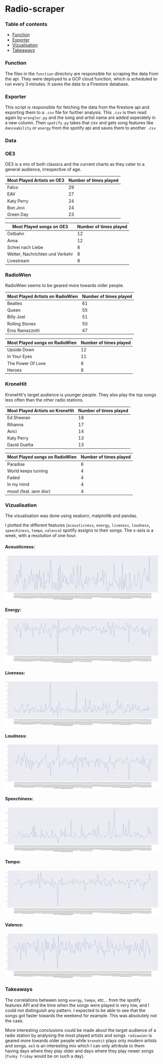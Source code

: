 # Radio-scraper

### Table of contents
- [Function](#Function)
- [Exporter](#Exporter)
- [Vizualisation](#Vizualisation)
- [Takeaways](#Takeaways)

### Function
The files in the `function` directory are responsible for scraping the data from the api. They were deployed to a GCP cloud function, which is scheduled to run every 3 minutes. It saves the data to a Firestore database.

### Exporter
This script is responsible for fetching the data from the firestore api and exporting them to a `.csv` file for further analysis. This `.csv` is then read again by `wrangler.py` and the song and artist name are added seperately in a new column. Then `spotify.py` takes that csv and gets song features like `danceability` or `energy` from the spotify api and saves them to another `.csv`

### **Data**

### OE3

OE3 is a mix of both classics and the current charts as they cater to a general audience, irrespective of age.

| Most Played Artists on OE3      	| Number of times played 	|
|------------	|----	|
| Falco        	| 29 	|
| EAV        	| 27 	|
| Katy Perry 	| 24 	|
| Bon Jovi   	| 24 	|
| Green Day  	| 23 	|

| Most Played songs on OE3        	| Number of times played 	|
|---------------------------------	|------------------------	|
| Ostbahn                         	| 12                     	|
| Anna                            	| 12                     	|
| Schrei nach Liebe               	| 8                      	|
| Wetter, Nachrichten und Verkehr 	| 8                      	|
| Livestream                      	| 8                      	|

### RadioWien

RadioWien seems to be geared more towards older people.


| Most Played Artists on RadioWien      	| Number of times played 	|
|------------	 |----	|
| Beatles        | 61 	|
| Queen        	 | 55 	|
| Billy Joel 	 | 51 	|
| Rolling Stones | 50 	|
| Eros Ramazzotti| 47 	|

| Most Played songs on RadioWien 	| Number of times played 	|
|--------------------------------	|------------------------	|
| Upside Down                    	| 12                     	|
| In Your Eyes                   	| 11                     	|
| The Power Of Love              	| 8                      	|
| Heroes                         	| 8                      	|

### KroneHit

KroneHit's target audience is younger people. They also play the top songs less often than the other radio stations.

| Most Played Artists on KroneHit      	| Number of times played 	|
|------------	|----	|
| Ed Sheeran    | 18 	|
| Rihanna       | 17 	|
| Avici 		| 14 	|
| Katy Perry   	| 13 	|
| David Guetta  | 13 	|

| Most Played songs on RadioWien 	| Number of times played 	|
|--------------------------------	|------------------------	|
| Paradise                       	| 6                      	|
| World keeps turning            	| 4                      	|
| Faded                          	| 4                      	|
| In my mind                     	| 4                      	|
| mood (feat. iann dior)         	| 4                      	|

### Vizualisation
The visualisation was done using seaborn, matplotlib and pandas.

I plotted the different features (`acousticness`, `energy`, `liveness`, `loudness`, `speechiness`, `tempo`, `valence`) spotify assigns to their songs. The x-axis is a week, with a resolution of one hour.

#### Acousticness:
![acousticness](.github/acousticness.png)
#### Energy:
![energy](.github/energy.png)
#### Liveness:
![liveness](.github/liveness.png)
#### Loudness:
![loudness](.github/loudness.png)
#### Speechiness:
![speechiness](.github/speechiness.png)
#### Tempo:
![tempo](.github/tempo.png)
#### Valence:
![valence](.github/valence.png)

### Takeaways
The correlations between song `energy`, `tempo`, etc... from the spotify features API and the time when the songs were played is very low, and I could not distinguish any pattern. I expected to be able to see that the songs got faster towards the weekend for example. This was absolutely not the case.

More interesting conclusions could be made about the target audience of a radio station by analysing the most played artists and songs. `radiowien` is geared more towards older people while `kronehit` plays only modern artists and songs. `oe3` is an interesting mix which I can only attribute to them having days where they play older and days where they play newer songs (`funky friday` would be on such a day).
